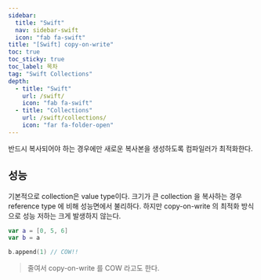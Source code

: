 ```yaml
---
sidebar:
  title: "Swift"
  nav: sidebar-swift
  icon: "fab fa-swift"
title: "[Swift] copy-on-write"
toc: true
toc_sticky: true
toc_label: 목차
tag: "Swift Collections"
depth:
  - title: "Swift"
    url: /swift/
    icon: "fab fa-swift"
  - title: "Collections"
    url: /swift/collections/
    icon: "far fa-folder-open"
---
```

반드시 복사되어야 하는 경우에만 새로운 복사본을 생성하도록 컴파일러가 최적화한다.

## 성능
기본적으로 collection은 value type이다. 크기가 큰 collection 을 복사하는 경우 reference type 에 비해 성능면에서 불리하다.
하지만 copy-on-write 의 최적화 방식으로 성능 저하는 크게 발생하지 않는다.

```swift
var a = [0, 5, 6]
var b = a

b.append(1) // COW!!
```

>줄여서 copy-on-write 를 COW 라고도 한다.
